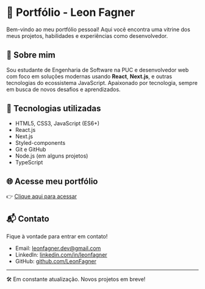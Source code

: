 # 🌟 Portfólio - Leon Fagner

Bem-vindo ao meu portfólio pessoal! Aqui você encontra uma vitrine dos meus projetos, habilidades e experiências como desenvolvedor.

## 📌 Sobre mim

Sou estudante de Engenharia de Software na PUC e desenvolvedor web com foco em soluções modernas usando **React**, **Next.js**,  e outras tecnologias do ecossistema JavaScript. Apaixonado por tecnologia, sempre em busca de novos desafios e aprendizados.

## 🚀 Tecnologias utilizadas

- HTML5, CSS3, JavaScript (ES6+)
- React.js
- Next.js
- Styled-components
- Git e GitHub
- Node.js (em alguns projetos)
- TypeScript 

  
## 🌐 Acesse meu portfólio

👉 [Clique aqui para acessar](https://leonfagner.github.io/Portf-lio)

## 📬 Contato

Fique à vontade para entrar em contato!

- Email: leonfagner.dev@gmail.com  
- LinkedIn: [linkedin.com/in/leonfagner](https://www.linkedin.com/in/leonfagner)
- GitHub: [github.com/LeonFagner](https://github.com/LeonFagner)

---

🛠 Em constante atualização. Novos projetos em breve!


